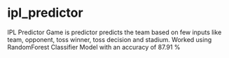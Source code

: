 # ipl_predictor
IPL Predictor Game is predictor predicts the team based on few inputs like team, opponent, toss winner, toss decision and stadium. Worked using RandomForest Classifier Model with an accuracy of 87.91 %

